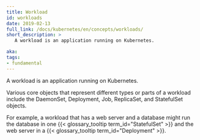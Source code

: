 ```yaml
---
title: Workload
id: workloads
date: 2019-02-13
full_link: /docs/kubernetes/en/concepts/workloads/
short_description: >
   A workload is an application running on Kubernetes.

aka: 
tags:
- fundamental
---
```

   A workload is an application running on Kubernetes.

<!--more--> 

Various core objects that represent different types or parts of a workload
include the DaemonSet, Deployment, Job, ReplicaSet, and StatefulSet objects.

For example, a workload that has a web server and a database might run the
database in one {{< glossary_tooltip term_id="StatefulSet" >}} and the web server
in a {{< glossary_tooltip term_id="Deployment" >}}.
